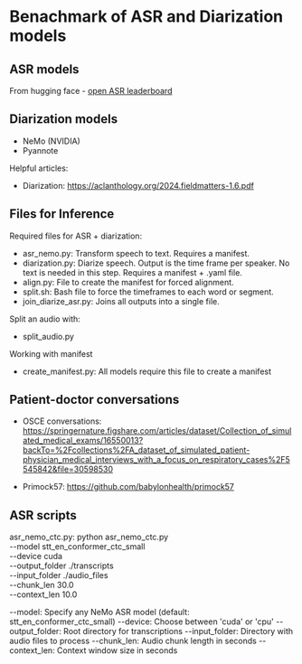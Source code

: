 # Benachmark of ASR and Diarization models

## ASR models
From hugging face - [open ASR leaderboard](https://huggingface.co/spaces/hf-audio/open_asr_leaderboard)

## Diarization models
- NeMo (NVIDIA)
- Pyannote

Helpful articles:
- Diarization: https://aclanthology.org/2024.fieldmatters-1.6.pdf


## Files for Inference

Required files for ASR + diarization:
- asr_nemo.py: Transform speech to text. Requires a manifest.
- diarization.py: Diarize speech. Output is the time frame per speaker. No text is needed in this step. Requires a manifest + .yaml file. 
- align.py: File to create the manifest for forced alignment. 
- split.sh: Bash file to force the timeframes to each word or segment.
- join_diarize_asr.py: Joins all outputs into a single file. 

Split an audio with:
- split_audio.py

Working with manifest
- create_manifest.py: All models require this file to create a manifest


## Patient-doctor conversations

- OSCE conversations: https://springernature.figshare.com/articles/dataset/Collection_of_simulated_medical_exams/16550013?backTo=%2Fcollections%2FA_dataset_of_simulated_patient-physician_medical_interviews_with_a_focus_on_respiratory_cases%2F5545842&file=30598530

- Primock57: https://github.com/babylonhealth/primock57


## ASR scripts

asr_nemo_ctc.py:
python asr_nemo_ctc.py \
  --model stt_en_conformer_ctc_small \
  --device cuda \
  --output_folder ./transcripts \
  --input_folder ./audio_files \
  --chunk_len 30.0 \
  --context_len 10.0

--model: Specify any NeMo ASR model (default: stt_en_conformer_ctc_small)
--device: Choose between 'cuda' or 'cpu'
--output_folder: Root directory for transcriptions
--input_folder: Directory with audio files to process
--chunk_len: Audio chunk length in seconds
--context_len: Context window size in seconds
